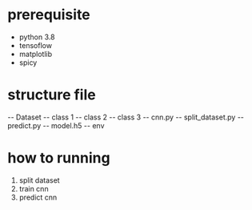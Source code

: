 
# prerequisite

- python 3.8
- tensoflow
- matplotlib
- spicy

# structure file

-- Dataset
    -- class 1
    -- class 2
    -- class 3
-- cnn.py
-- split_dataset.py
-- predict.py
-- model.h5
-- env

# how to running

1. split dataset
2. train cnn 
3. predict cnn

